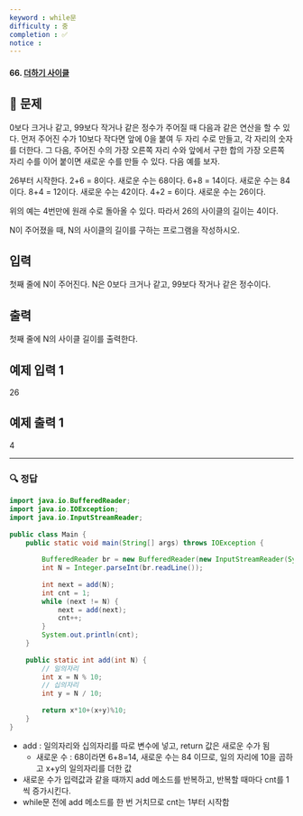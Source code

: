 ```yaml
---
keyword : while문
difficulty : 중
completion : ✅
notice : 
---
```


#### 66. [더하기 사이클](https://www.acmicpc.net/problem/1110)

## 📝 문제

0보다 크거나 같고, 99보다 작거나 같은 정수가 주어질 때 다음과 같은 연산을 할 수 있다. 먼저 주어진 수가 10보다 작다면 앞에 0을 붙여 두 자리 수로 만들고, 각 자리의 숫자를 더한다. 그 다음, 주어진 수의 가장 오른쪽 자리 수와 앞에서 구한 합의 가장 오른쪽 자리 수를 이어 붙이면 새로운 수를 만들 수 있다. 다음 예를 보자.

26부터 시작한다. 2+6 = 8이다. 새로운 수는 68이다. 6+8 = 14이다. 새로운 수는 84이다. 8+4 = 12이다. 새로운 수는 42이다. 4+2 = 6이다. 새로운 수는 26이다.

위의 예는 4번만에 원래 수로 돌아올 수 있다. 따라서 26의 사이클의 길이는 4이다.

N이 주어졌을 때, N의 사이클의 길이를 구하는 프로그램을 작성하시오.

## 입력

첫째 줄에 N이 주어진다. N은 0보다 크거나 같고, 99보다 작거나 같은 정수이다.

## 출력

첫째 줄에 N의 사이클 길이를 출력한다.

## 예제 입력 1

26

## 예제 출력 1

4


---

### 🔍 정답

```java
import java.io.BufferedReader;  
import java.io.IOException;  
import java.io.InputStreamReader;  
  
public class Main {  
    public static void main(String[] args) throws IOException {  
  
        BufferedReader br = new BufferedReader(new InputStreamReader(System.in));  
        int N = Integer.parseInt(br.readLine());  
  
        int next = add(N);  
        int cnt = 1;  
        while (next != N) {  
            next = add(next);  
            cnt++;  
        }  
        System.out.println(cnt);  
    }  
  
    public static int add(int N) {
	    // 일의자리  
        int x = N % 10;
        // 십의자리  
        int y = N / 10;  
  
        return x*10+(x+y)%10;  
    }  
}
```
- add : 일의자리와 십의자리를 따로 변수에 넣고, return 값은 새로운 수가 됨
	- 새로운 수 : 68이라면 6+8=14, 새로운 수는 84 이므로, 일의 자리에 10을 곱하고 x+y의 일의자리를 더한 값
- 새로운 수가 입력값과 같을 때까지 add 메소드를 반복하고, 반복할 때마다 cnt를 1씩 증가시킨다.
- while문 전에 add 메소드를 한 번 거치므로 cnt는 1부터 시작함